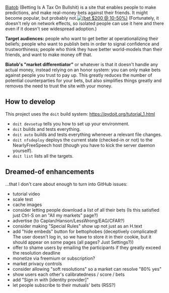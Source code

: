 [Biatob](https://biatob.com) (Betting Is A Tax On Bullshit) is a site that enables people to make predictions, and make real-money bets against their friends. It might become popular, but probably not.[![(bet $200 @ 10-50%)](https://biatob.com/p/2592105452080787199/embed-darkgreen-14pt.png)](https://biatob.com/p/2592105452080787199) (Fortunately, it doesn't rely on network effects, so isolated people can use it here and there even if it doesn't see widespread adoption.)

**Target audiences:** people who want to get better at operationalizing their beliefs; people who want to publish bets in order to signal confidence and trustworthiness; people who think they have better world-models than their friends, and want to make money off that.

**Biatob's "market differentiator"** or whatever is that it doesn't handle any actual money, instead relying on an honor system: you can only make bets against people you trust to pay up. This greatly reduces the number of potential counterparties for your bets, but also simplifies things greatly and removes the need to trust the site with your money.

How to develop
--------------

This project uses the `doit` build system: https://pydoit.org/tutorial_1.html

- `doit devsetup` tells you how to set up your environment.
- `doit` builds and tests everything.
- `doit auto` builds and tests everything whenever a relevant file changes.
- `doit nfsdeploy` deploys the current state (checked-in or not) to the NearlyFreeSpeech host (though you have to kick the server daemon yourself).
- `doit list` lists all the targets.


Dreamed-of enhancements
-----------------------

...that I don't care about enough to turn into GitHub issues:

- tutorial video
- scale test
- cache images
- consider letting people download a list of all their bets (Is this satisfied just Ctrl-S on an "All my markets" page?)
- advertise (to Caplan/Hanson/LessWrong/EAG/CFAR?)
- consider making "Special Rules" show up not just as an H.text
- add "hide embeds" button for bettophobes (deceptively complicated! The user doesn't log in, so we have to store it in their cookie, but it should appear on some pages (all pages? Just Settings?))
- offer to shame users by emailing the participants if they greatly exceed the resolution deadline
- monetize via freemium or subscription?
- market privacy controls
- consider allowing "soft resolutions" so a market can resolve "80% yes"
- show users each other's calibratedness / score / bets
- add "Sign in with [identity provider]"
- let people subscribe to their mutuals' bets (RSS?)
